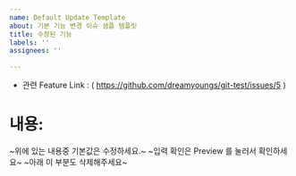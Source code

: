 ```yaml
---
name: Default Update Template
about: 기본 기능 변경 이슈 샘플 템플릿
title: 수정된 기능
labels: ''
assignees: ''

---
```


- 관련 Feature Link : ( https://github.com/dreamyoungs/git-test/issues/5 )

# 내용:

~위에 있는 내용중 기본값은 수정하세요.~
~입력 확인은 Preview 를 눌러서 확인하세요~
~아래 이 부분도 삭제해주세요~
